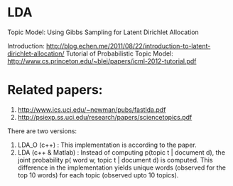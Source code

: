 # LDA
Topic Model: Using Gibbs Sampling for Latent Dirichlet Allocation

Introduction: http://blog.echen.me/2011/08/22/introduction-to-latent-dirichlet-allocation/
Tutorial of Probabilistic Topic Model: http://www.cs.princeton.edu/~blei/papers/icml-2012-tutorial.pdf

# Related papers:
1. http://www.ics.uci.edu/~newman/pubs/fastlda.pdf
2. http://psiexp.ss.uci.edu/research/papers/sciencetopics.pdf

There are two versions:
1. LDA_O (c++) : This implementation is according to the paper.
2. LDA (c++ & Matlab) : Instead of computing p(topic t | document d), the joint probability p( word w, topic t | document d) is computed.
This difference in the implementation yields unique words (observed for the top 10 words) for each topic (observed upto 10 topics). 